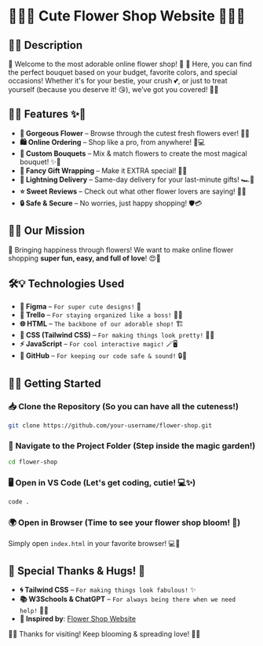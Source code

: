 # 🌸✨🌷 Cute Flower Shop Website 🌷✨🌸

## 📝💖 Description
🌼 Welcome to the most adorable online flower shop! 🌼
🎀 Here, you can find the perfect bouquet based on your budget, favorite colors, and special occasions! Whether it's for your bestie, your crush 💕, or just to treat yourself (because you deserve it! 😘), we’ve got you covered! 🎁💐

## 🌟✨ Features ✨🌟
- **🌺 Gorgeous Flower** – Browse through the cutest fresh flowers ever! 🌻🌹
- **🛍 Online Ordering** – Shop like a pro, from anywhere! 🛒💻
- **🎨 Custom Bouquets** – Mix & match flowers to create the most magical bouquet! ✨🌷
- **🎁 Fancy Gift Wrapping** – Make it EXTRA special! 🎀💝
- **🚀 Lightning Delivery** – Same-day delivery for your last-minute gifts! 🏎💨
- **⭐ Sweet Reviews** – Check out what other flower lovers are saying! 📝💬
- **🔒 Safe & Secure** – No worries, just happy shopping! 🛡💳

## 🎯🌈 Our Mission
💐 Bringing happiness through flowers! We want to make online flower shopping **super fun, easy, and full of love**! 😍🌷

## 🛠💡 Technologies Used
- **🎨 Figma** – `For super cute designs!` 🎀
- **📌 Trello** – `For staying organized like a boss!` 📅💡
- **🌐 HTML** – `The backbone of our adorable shop!` 🏗
- **🎨 CSS (Tailwind CSS)** – `For making things look pretty!` 💅✨
- **⚡ JavaScript** – `For cool interactive magic!` 🪄🖥
- **🐙 GitHub** – `For keeping our code safe & sound!` 🔒📂

## 🚀💖 Getting Started
### 📥 Clone the Repository (So you can have all the cuteness!)
```sh
git clone https://github.com/your-username/flower-shop.git
```
### 📂 Navigate to the Project Folder (Step inside the magic garden!)
```sh
cd flower-shop
```
### 🖥 Open in VS Code (Let's get coding, cutie! 💻✨)
```sh
code .
```
### 🌍 Open in Browser (Time to see your flower shop bloom! 🌸)
Simply open `index.html` in your favorite browser! 💻🌷

## 💐 Special Thanks & Hugs! 🤗
- **🌀 Tailwind CSS** – `For making things look fabulous!` ✨
- **📚 W3Schools & ChatGPT** – `For always being there when we need help!` 📖💡
- **🌷 Inspired by**: [Flower Shop Website](https://xtratheme.com/elementor/flower-shop/)

🎀💖 Thanks for visiting! Keep blooming & spreading love! 💖🎀


